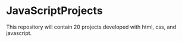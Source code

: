 # JavaScriptProjects
This repository will contain 20 projects developed with html, css, and javascript.

